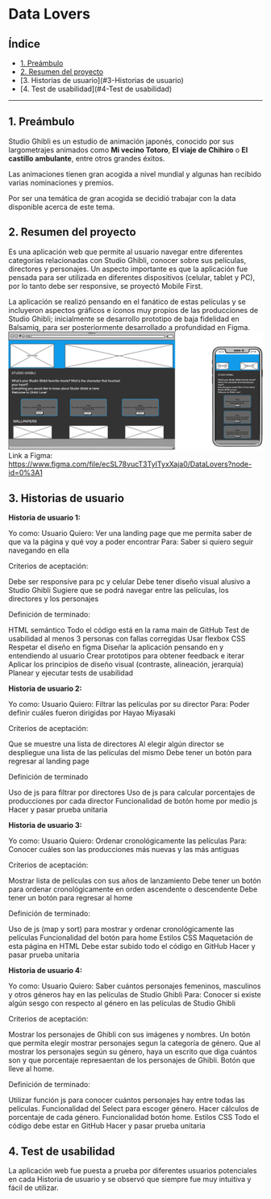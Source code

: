 # Data Lovers

## Índice

* [1. Preámbulo](#1-preámbulo)
* [2. Resumen del proyecto](#2-resumen-del-proyecto)
* [3. Historias de usuario](#3-Historias de usuario)
* [4. Test de usabilidad](#4-Test de usabilidad)


***

## 1. Preámbulo

Studio Ghibli es un estudio de animación japonés, conocido por sus largometrajes
animados como **Mi vecino Totoro**, **El viaje de Chihiro** o
**El castillo ambulante**, entre otros grandes éxitos.

Las animaciones tienen gran acogida a nivel mundial y algunas han recibido
varias nominaciones y premios.

Por ser una temática de gran acogida se decidió trabajar con la data disponible 
acerca de este tema.

## 2. Resumen del proyecto

Es una aplicación web que permite al usuario navegar entre diferentes categorías
relacionadas con Studio Ghibli, conocer sobre sus películas, directores y personajes.
Un aspecto importante es que la aplicación fue pensada para ser utilizada en diferentes 
dispositivos (celular, tablet y PC), por lo tanto debe ser responsive, se proyectó Mobile First.

La aplicación se realizó pensando en el fanático de estas películas y se incluyeron 
aspectos gráficos e íconos muy propios de las producciones de Studio Ghibli; inicialmente
se desarrollo prototipo de baja fidelidad en Balsamiq, para ser posteriormente desarrollado 
a profundidad en Figma.
<img src="https://github.com/LuValcke/BOG003-data-lovers/blob/main/src/imagesGhibli/DataLoversLanding.png"></img>
Link a Figma: https://www.figma.com/file/ecSL78vucT3TyITyxXaja0/DataLovers?node-id=0%3A1

## 3. Historias de usuario

**Historia de usuario 1:**

  Yo como: Usuario
  Quiero: Ver una landing page que me permita saber de que va la página y qué voy a poder encontrar
  Para: Saber si quiero seguir navegando en ella

Criterios de aceptación:

  Debe ser responsive para pc y celular
  Debe tener diseño visual alusivo a Studio Ghibli
  Sugiere que se podrá navegar entre las películas, los directores y los personajes

Definición de terminado: 

  HTML semántico
  Todo el código está en la rama main de GitHub
  Test de usabilidad al menos 3 personas con fallas corregidas
  Usar flexbox CSS
  Respetar el diseño en figma
  Diseñar la aplicación pensando en y entendiendo al usuario
  Crear prototipos para obtener feedback e iterar
  Aplicar los principios de diseño visual (contraste, alineación, jerarquía)
  Planear y ejecutar tests de usabilidad

**Historia de usuario 2:**

  Yo como: Usuario
  Quiero: Filtrar las películas por su director
  Para: Poder definir cuáles fueron dirigidas por Hayao Miyasaki

Criterios de aceptación:

  Que se muestre una lista de directores
  Al elegir algún director se despliegue una lista de las películas del mismo
  Debe tener un botón para regresar al landing page

Definición de terminado

  Uso de js para filtrar por directores
  Uso de js para calcular porcentajes de producciones por cada director
  Funcionalidad de botón home por medio js
  Hacer y pasar prueba unitaria

**Historia de usuario 3:**

  Yo como: Usuario
  Quiero: Ordenar cronológicamente las películas 
  Para: Conocer cuáles son las producciones más nuevas y las más antiguas

Criterios de aceptación:

  Mostrar lista de películas con sus años de lanzamiento
  Debe tener un botón para ordenar cronológicamente en orden ascendente o descendente
  Debe tener un botón para regresar al home

Definición de terminado:

  Uso de js (map y sort) para mostrar y ordenar cronológicamente las películas
  Funcionalidad del botón para home
  Estilos CSS
  Maquetación de esta página en HTML
  Debe estar subido todo el código en GitHub
  Hacer y pasar prueba unitaria

**Historia de usuario 4:**

  Yo como: Usuario
  Quiero: Saber cuántos personajes femeninos, masculinos y otros géneros hay en las películas de Studio Ghibli
  Para: Conocer si existe algún sesgo con respecto al género en las películas de Studio Ghibli

Criterios de aceptación:

  Mostrar los personajes de Ghibli con sus imágenes y nombres.
  Un botón que permita elegir mostrar personajes segun la categoría de género.
  Que al mostrar los personajes según su género, haya un escrito que diga cuántos son y que porcentaje represaentan de los personajes de Ghibli.
  Botón que lleve al home.

Definición de terminado: 

  Utilizar función js para conocer cuántos personajes hay entre todas las películas.
  Funcionalidad del Select para escoger género.
  Hacer cálculos de porcentaje de cada género.
  Funcionalidad botón home.
  Estilos CSS
  Todo el código debe estar en GitHub
  Hacer y pasar prueba unitaria

## 4. Test de usabilidad

La aplicación web fue puesta a prueba por diferentes usuarios potenciales en cada Historia de usuario y se 
observó que siempre fue muy intuitiva y fácil de utilizar.
